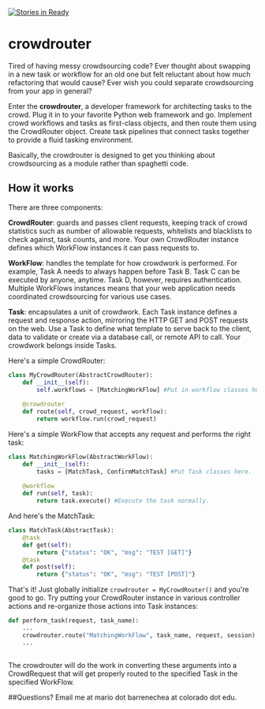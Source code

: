 [![Stories in Ready](https://badge.waffle.io/Project-EPIC/crowdrouter.png?label=ready&title=Ready)](https://waffle.io/Project-EPIC/crowdrouter)
# crowdrouter
Tired of having messy crowdsourcing code? Ever thought about swapping in a new task or workflow for an old one but felt reluctant about how much refactoring that would cause? Ever wish you could separate crowdsourcing from your app in general?

Enter the **crowdrouter**, a developer framework for architecting tasks to the crowd. Plug it in to your favorite Python web framework and go. Implement crowd workflows and tasks as first-class objects, and then route them using the CrowdRouter object. Create task pipelines that connect tasks together to provide a fluid tasking environment. 

Basically, the crowdrouter is designed to get you thinking about crowdsourcing as a module rather than spaghetti code.

## How it works

There are three components: 

**CrowdRouter**: guards and passes client requests, keeping track of crowd statistics such as number of allowable requests, whitelists and blacklists to check against, task counts, and more. Your own CrowdRouter instance defines which WorkFlow instances it can pass requests to. 

**WorkFlow**: handles the template for how crowdwork is performed. For example, Task A needs to always happen before Task B. Task C can be executed by anyone, anytime. Task D, however, requires authentication. Multiple WorkFlows instances means that your web application needs coordinated crowdsourcing for various use cases.

**Task**: encapsulates a unit of crowdwork. Each Task instance defines a request and response action, mirroring the HTTP GET and POST requests on the web. Use a Task to define what template to serve back to the client, data to validate or create via a database call, or remote API to call. Your crowdwork belongs inside Tasks.

Here's a simple CrowdRouter:

```python
class MyCrowdRouter(AbstractCrowdRouter):
	def __init__(self):
		self.workflows = [MatchingWorkFlow] #Put in workflow classes here.
		
	@crowdrouter
	def route(self, crowd_request, workflow):
		return workflow.run(crowd_request)
```

Here's a simple WorkFlow that accepts any request and performs the right task:

```python
class MatchingWorkFlow(AbstractWorkFlow):
	def __init__(self):
		tasks = [MatchTask, ConfirmMatchTask] #Put Task classes here.
	
	@workflow
	def run(self, task):
		return task.execute() #Execute the task normally.
```

And here's the MatchTask:

```python
class MatchTask(AbstractTask):
	@task
	def get(self):
		return {"status": "OK", "msg": "TEST [GET]"}
	@task
	def post(self):
		return {"status": "OK", "msg": "TEST [POST]"}
```

That's it! Just globally initialize `crowdrouter = MyCrowdRouter()` and you're good to go. Try putting your CrowdRouter instance in various controller actions and re-organize those actions into Task instances:

```python
def perform_task(request, task_name):
	...
	crowdrouter.route("MatchingWorkFlow", task_name, request, session)
	...
	
```

The crowdrouter will do the work in converting these arguments into a CrowdRequest that will get properly routed to the specified Task in the specified WorkFlow. 


##Questions?
Email me at mario dot barrenechea at colorado dot edu.
